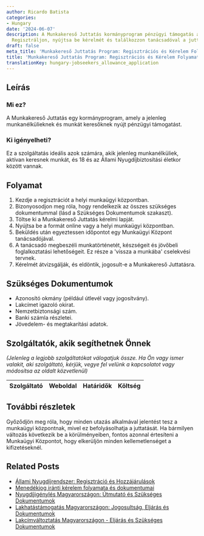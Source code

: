 ```yaml
---
author: Ricardo Batista
categories:
- Hungary
date: '2024-06-07'
description: A Munkakereső Juttatás kormányprogram pénzügyi támogatás az aktív munkakeresőknek.
  Regisztráljon, nyújtsa be kérelmét és találkozzon tanácsadóval a juttatásért.
draft: false
meta_title: 'Munkakereső Juttatás Program: Regisztrációs és Kérelem Folyamat'
title: 'Munkakereső Juttatás Program: Regisztrációs és Kérelem Folyamat'
translationKey: hungary-jobseekers_allowance_application
---
```



## Leírás
### Mi ez?
A Munkakereső Juttatás egy kormányprogram, amely a jelenleg munkanélkülieknek és munkát keresőknek nyújt pénzügyi támogatást.

### Ki igényelheti?
Ez a szolgáltatás ideális azok számára, akik jelenleg munkanélküliek, aktívan keresnek munkát, és 18 és az Állami Nyugdíjbiztosítási életkor között vannak.

## Folyamat
1. Kezdje a regisztrációt a helyi munkaügyi központban.
2. Bizonyosodjon meg róla, hogy rendelkezik az összes szükséges dokumentummal (lásd a Szükséges Dokumentumok szakaszt).
3. Töltse ki a Munkakereső Juttatás kérelmi lapját.
4. Nyújtsa be a formát online vagy a helyi munkaügyi központban.
5. Beküldés után egyeztessen időpontot egy Munkaügyi Központ tanácsadójával.
6. A tanácsadó megbeszéli munkatörténetét, készségeit és jövőbeli foglalkoztatási lehetőségeit. Ez része a 'vissza a munkába' cselekvési tervnek.
7. Kérelmét átvizsgálják, és eldöntik, jogosult-e a Munkakereső Juttatásra.

## Szükséges Dokumentumok
- Azonosító okmány (például útlevél vagy jogosítvány).
- Lakcímet igazoló okirat.
- Nemzetbiztonsági szám.
- Banki számla részletei.
- Jövedelem- és megtakarítási adatok.

## Szolgáltatók, akik segíthetnek Önnek

_(Jelenleg a legjobb szolgáltatókat válogatjuk össze. Ha Ön vagy ismer valakit, aki szolgáltató, kérjük, vegye fel velünk a kapcsolatot vagy módosítsa az oldalt közvetlenül)_

| Szolgáltató     |     Weboldal    |     Határidők    |       Költség     |
| :-------------: | :-------------: |  :-------------: | :-------------: |

## További részletek
Győződjön meg róla, hogy minden utazás alkalmával jelentést tesz a munkaügyi központnak, mivel ez befolyásolhatja a juttatását. Ha bármilyen változás következik be a körülményeiben, fontos azonnal értesíteni a Munkaügyi Központot, hogy elkerüljön minden kellemetlenséget a kifizetéseknél.


## Related Posts

- [Állami Nyugdíjrendszer: Regisztráció és Hozzájárulások](https://tramitit.com/hu/guides/hungary/belepes_az_allami_nyugdijrendszerbe/)
- [Menedékjog iránti kérelem folyamata és dokumentumai](https://tramitit.com/hu/guides/hungary/menekultstatusz_kerese/)
- [Nyugdíjigénylés Magyarországon: Útmutató és Szükséges Dokumentumok](https://tramitit.com/hu/guides/hungary/nyugdij_igenylese/)
- [Lakhatástámogatás Magyarországon: Jogosultság, Eljárás és Dokumentumok](https://tramitit.com/hu/guides/hungary/lakastamogatas_igenylese/)
- [Lakcímváltoztatás Magyarországon - Eljárás és Szükséges Dokumentumok](https://tramitit.com/hu/guides/hungary/lakohely_bejelentese/)